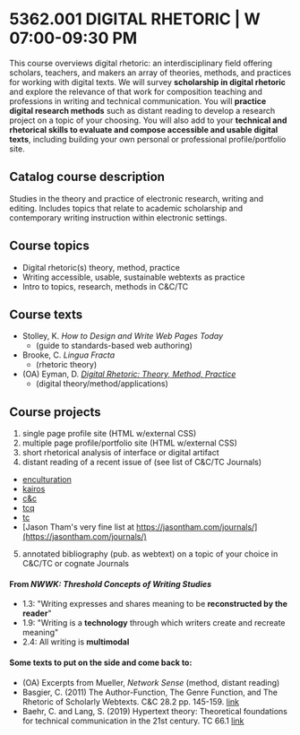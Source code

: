 # 5362.001 DIGITAL RHETORIC | W 07:00-09:30 PM

This course overviews digital rhetoric: an interdisciplinary field offering scholars, teachers, and makers an array of theories, methods, and practices for working with digital texts. We will survey **scholarship in digital rhetoric** and explore the relevance of that work for composition teaching and professions in writing and technical communication. You will **practice digital research methods** such as distant reading to develop a research project on a topic of your choosing. You will also add to your **technical and rhetorical skills to evaluate and compose accessible and usable digital texts**, including building your own personal or professional profile/portfolio site.

## Catalog course description
Studies in the theory and practice of electronic research, writing and editing. Includes topics that relate to academic scholarship and contemporary writing instruction within electronic settings.

## Course topics

- Digital rhetoric(s) theory, method, practice
- Writing accessible, usable, sustainable webtexts as practice
- Intro to topics, research, methods in C&C/TC

## Course texts

- Stolley, K. _How to Design and Write Web Pages Today_
  - (guide to standards-based web authoring)
- Brooke, C. _Lingua Fracta_
  - (rhetoric theory)
- (OA) Eyman, D. [_Digital Rhetoric: Theory, Method, Practice_](https://www.press.umich.edu/4536325/digital_rhetoric)
  - (digital theory/method/applications)

## Course projects

1. single page profile site (HTML w/external CSS)
2. multiple page profile/portfolio site (HTML w/external CSS)
3. short rhetorical analysis of interface or digital artifact
4. distant reading of a recent issue of (see list of C&C/TC Journals)
  - [enculturation](http://enculturation.net/)
  - [kairos](http://kairos.technorhetoric.net/)
  - [c&c](http://computersandcomposition.candcblog.org/)
  - [tcq](https://attw.org/publications/technical-communication-quarterly/)
  - [tc](https://www.stc.org/techcomm/)
  - [Jason Tham's very fine list at https://jasontham.com/journals/](https://jasontham.com/journals/)

5. annotated bibliography (pub. as webtext) on a topic of your choice in C&C/TC or cognate Journals

#### From _NWWK: Threshold Concepts of Writing Studies_
- 1.3: "Writing expresses and shares meaning to be **reconstructed by the reader**"
- 1.9: "Writing is a **technology** through which writers create and recreate meaning"
- 2.4: All writing is **multimodal**


#### Some texts to put on the side and come back to:

- (OA) Excerpts from Mueller, _Network Sense_ (method, distant reading)
- Basgier, C. (2011) The Author-Function, The Genre Function, and The Rhetoric of Scholarly Webtexts. C&C 28.2 pp. 145-159. [link](https://www.sciencedirect.com/science/article/pii/S8755461511000247)
- Baehr, C. and Lang, S. (2019) Hypertext theory: Theoretical foundations for technical communication in the 21st century. TC 66.1 [link](https://www.stc.org/techcomm/2019/02/04/hypertext-theory-theoretical-foundations-for-technical-communication-in-the-21st-century/)

